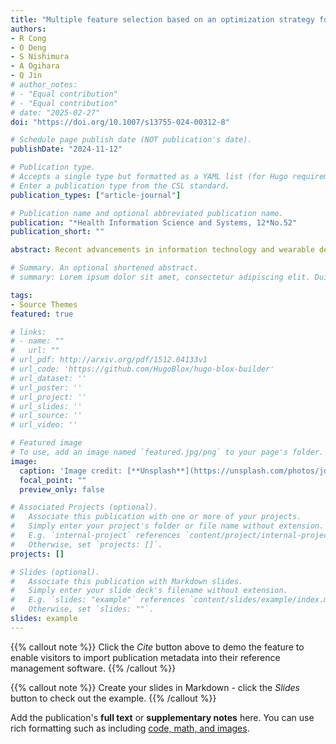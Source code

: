 ```yaml
---
title: "Multiple feature selection based on an optimization strategy for causal analysis of health data"
authors:
- R Cong
- O Deng
- S Nishimura
- A Ogihara
- Q Jin
# author_notes:
# - "Equal contribution"
# - "Equal contribution"
# date: "2025-02-27"
doi: "https://doi.org/10.1007/s13755-024-00312-8"

# Schedule page publish date (NOT publication's date).
publishDate: "2024-11-12"

# Publication type.
# Accepts a single type but formatted as a YAML list (for Hugo requirements).
# Enter a publication type from the CSL standard.
publication_types: ["article-journal"]

# Publication name and optional abbreviated publication name.
publication: "*Health Information Science and Systems, 12*No.52"
publication_short: ""

abstract: Recent advancements in information technology and wearable devices have revolutionized healthcare through health data analysis. Identifying significant relationships in complex health data enhances healthcare and public health strategies. In health analytics, causal graphs are important for investigating the relationships among health features. However, they face challenges owing to the large number of features, complexity, and computational demands. Feature selection methods are useful for addressing these challenges. In this paper, we present a framework for multiple feature selection based on an optimization strategy for causal analysis of health data. We select multiple health features based on an optimization strategy. First, we define a Weighted Total Score (WTS) index to assess the feature importance after the combination of different feature selection methods. To explore an optimal set of weights for each method, we design a multiple feature selection algorithm integrated with the greedy algorithm. The features are then ranked according to their WTS, enabling selection of the most important ones. After that, causal graphs are constructed based on the selected features, and the statistical significance of the paths is assessed. Furthermore, evaluation experiments are conducted on an experiment dataset collected for this study and an open dataset for diabetes. The results demonstrate that our approach outperforms baseline models by reducing the number of features while improving model performance. Moreover, the statistical significance of the relationships between features uncovered through causal graphs is validated for both datasets. By using the proposed framework for multiple feature selection based on an optimization strategy for causal analysis, the number of features is reduced and the causal relationships are uncovered and validated.

# Summary. An optional shortened abstract.
# summary: Lorem ipsum dolor sit amet, consectetur adipiscing elit. Duis posuere tellus ac convallis placerat. Proin tincidunt magna sed ex sollicitudin condimentum.

tags:
- Source Themes
featured: true

# links:
# - name: ""
#   url: ""
# url_pdf: http://arxiv.org/pdf/1512.04133v1
# url_code: 'https://github.com/HugoBlox/hugo-blox-builder'
# url_dataset: ''
# url_poster: ''
# url_project: ''
# url_slides: ''
# url_source: ''
# url_video: ''

# Featured image
# To use, add an image named `featured.jpg/png` to your page's folder. 
image:
  caption: 'Image credit: [**Unsplash**](https://unsplash.com/photos/jdD8gXaTZsc)'
  focal_point: ""
  preview_only: false

# Associated Projects (optional).
#   Associate this publication with one or more of your projects.
#   Simply enter your project's folder or file name without extension.
#   E.g. `internal-project` references `content/project/internal-project/index.md`.
#   Otherwise, set `projects: []`.
projects: []

# Slides (optional).
#   Associate this publication with Markdown slides.
#   Simply enter your slide deck's filename without extension.
#   E.g. `slides: "example"` references `content/slides/example/index.md`.
#   Otherwise, set `slides: ""`.
slides: example
---
```


{{% callout note %}}
Click the *Cite* button above to demo the feature to enable visitors to import publication metadata into their reference management software.
{{% /callout %}}

{{% callout note %}}
Create your slides in Markdown - click the *Slides* button to check out the example.
{{% /callout %}}

Add the publication's **full text** or **supplementary notes** here. You can use rich formatting such as including [code, math, and images](https://docs.hugoblox.com/content/writing-markdown-latex/).
